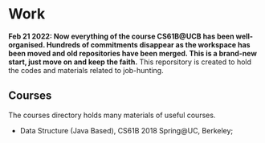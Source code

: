 # Work

**Feb 21 2022: Now everything of the course CS61B@UCB has been well-organised. Hundreds of commitments disappear as the workspace has been moved and old repositories have been merged. This is a brand-new start, just move on and keep the faith.** This reporsitory is created to hold the codes and materials related to job-hunting. 

## Courses
The courses directory holds many materials of useful courses. 
* Data Structure (Java Based), CS61B 2018 Spring@UC, Berkeley;



